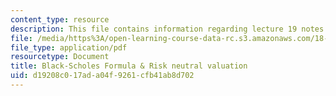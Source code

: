 ```yaml
---
content_type: resource
description: This file contains information regarding lecture 19 notes.
file: /media/https%3A/open-learning-course-data-rc.s3.amazonaws.com/18-s096-topics-in-mathematics-with-applications-in-finance-fall-2013/d19208c017ada04f9261cfb41ab8d702_MIT18_S096F13_lecnote19.pdf
file_type: application/pdf
resourcetype: Document
title: Black-Scholes Formula & Risk neutral valuation
uid: d19208c0-17ad-a04f-9261-cfb41ab8d702
---
```

